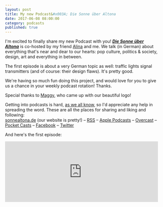 ```yaml
---
layout: post  
title: My new Podcast&#x003A; Die Sonne über Altona  
date: 2017-06-08 08:00:00  
category: podcasts  
published: true  
---
```



I'm excited to finally share my new Podcast with you! [***Die Sonne über Altona***](http://sonnealtona.de/) is co-hosted by my friend [Alina](https://twitter.com/Oladi_Naht) and me. We talk (in German) about everything that's near and dear to our hearts: pop culture, politics & society, design, art and everything in between.

The first episode is about a very German topic as well: traffic lights signal transmitters (and of course: their design flaws). It's pretty good.

We're having so much fun doing this project, and would love for you to give us a chance in your weekly podcast rotation! Thanks.

Special thanks to [Maggy](http://www.margaretelaue.de/), who came up with our beautiful logo!

Getting into podcasts is hard, [as we all know](http://blog.timmschoof.com/2015/02/15/what-it-takes-to-listen-to-a-podcast/), so I'd appreciate any help in spreading the word. These are all the places for sharing and liking and following:  
[sonnealtona.de](http://sonnealtona.de) (our website is pretty!) – [RSS](https://rss.simplecast.com/podcasts/2627/rss) – [Apple Podcasts](https://itunes.apple.com/de/podcast/die-sonne-über-altona/id1244439233) – [Overcast](https://overcast.fm/itunes1244439233/die-sonne-ber-altona) – [Pocket Casts](http://pca.st/LC5Q) – [Facebook](https://www.facebook.com/sonnealtona) – [Twitter](https://twitter.com/sonne_altona)

And here's the first episode: 

<iframe frameborder='0' height='200px' scrolling='no' seamless src='https://embed.simplecast.com/a171172b?color=3d3d3d' width='100%'></iframe>